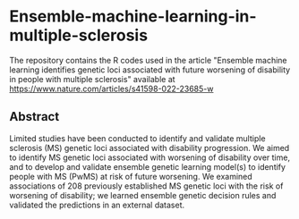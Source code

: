 # Ensemble-machine-learning-in-multiple-sclerosis

The repository contains the R codes used in the article "Ensemble machine learning identifies genetic loci associated with future worsening of disability in people with multiple sclerosis" available at 
https://www.nature.com/articles/s41598-022-23685-w

## Abstract

Limited studies have been conducted to identify and validate multiple sclerosis (MS) genetic loci associated with disability progression. We aimed to identify MS genetic loci associated with worsening of disability over time, and to develop and validate ensemble genetic learning model(s) to identify people with MS (PwMS) at risk of future worsening. 
We examined associations of 208 previously established MS genetic loci with the risk of worsening of disability; we learned ensemble genetic decision rules and validated the predictions in an external dataset. 





